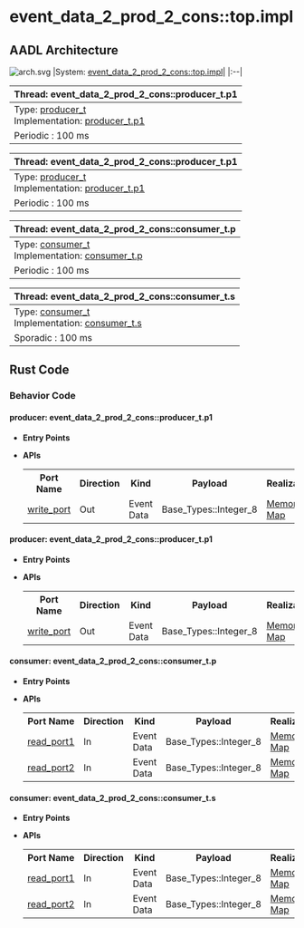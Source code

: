 # event_data_2_prod_2_cons::top.impl

## AADL Architecture
![arch.svg](../../aadl/diagrams/arch.svg)
|System: [event_data_2_prod_2_cons::top.impl]()|
|:--|

|Thread: event_data_2_prod_2_cons::producer_t.p1 |
|:--|
|Type: [producer_t](../../aadl/event_data_2_prod_2_cons.aadl#L17-L21)<br>Implementation: [producer_t.p1](../../aadl/event_data_2_prod_2_cons.aadl#L24-L30)|
|Periodic : 100 ms|

|Thread: event_data_2_prod_2_cons::producer_t.p1 |
|:--|
|Type: [producer_t](../../aadl/event_data_2_prod_2_cons.aadl#L17-L21)<br>Implementation: [producer_t.p1](../../aadl/event_data_2_prod_2_cons.aadl#L24-L30)|
|Periodic : 100 ms|

|Thread: event_data_2_prod_2_cons::consumer_t.p |
|:--|
|Type: [consumer_t](../../aadl/event_data_2_prod_2_cons.aadl#L62-L69)<br>Implementation: [consumer_t.p](../../aadl/event_data_2_prod_2_cons.aadl#L78-L83)|
|Periodic : 100 ms|

|Thread: event_data_2_prod_2_cons::consumer_t.s |
|:--|
|Type: [consumer_t](../../aadl/event_data_2_prod_2_cons.aadl#L62-L69)<br>Implementation: [consumer_t.s](../../aadl/event_data_2_prod_2_cons.aadl#L97-L101)|
|Sporadic : 100 ms|


## Rust Code


### Behavior Code
#### producer: event_data_2_prod_2_cons::producer_t.p1

 - **Entry Points**



- **APIs**

    <table>
    <tr><th>Port Name</th><th>Direction</th><th>Kind</th><th>Payload</th><th>Realizations</th></tr>
    <tr><td><a title='Model' href='../../aadl/event_data_2_prod_2_cons.aadl#L20-L20'>write_port</a></td>
        <td>Out</td><td>Event Data</td>
        <td>Base_Types::Integer_8</td><td><a title='Memory Map' href='microkit.system#L19-L23'>Memory Map</a></td></tr>
    </table>


#### producer: event_data_2_prod_2_cons::producer_t.p1

 - **Entry Points**



- **APIs**

    <table>
    <tr><th>Port Name</th><th>Direction</th><th>Kind</th><th>Payload</th><th>Realizations</th></tr>
    <tr><td><a title='Model' href='../../aadl/event_data_2_prod_2_cons.aadl#L20-L20'>write_port</a></td>
        <td>Out</td><td>Event Data</td>
        <td>Base_Types::Integer_8</td><td><a title='Memory Map' href='microkit.system#L31-L35'>Memory Map</a></td></tr>
    </table>


#### consumer: event_data_2_prod_2_cons::consumer_t.p

 - **Entry Points**



- **APIs**

    <table>
    <tr><th>Port Name</th><th>Direction</th><th>Kind</th><th>Payload</th><th>Realizations</th></tr>
    <tr><td><a title='Model' href='../../aadl/event_data_2_prod_2_cons.aadl#L65-L65'>read_port1</a></td>
        <td>In</td><td>Event Data</td>
        <td>Base_Types::Integer_8</td><td><a title='Memory Map' href='microkit.system#L43-L47'>Memory Map</a></td></tr>
    <tr><td><a title='Model' href='../../aadl/event_data_2_prod_2_cons.aadl#L66-L66'>read_port2</a></td>
        <td>In</td><td>Event Data</td>
        <td>Base_Types::Integer_8</td><td><a title='Memory Map' href='microkit.system#L48-L52'>Memory Map</a></td></tr>
    </table>


#### consumer: event_data_2_prod_2_cons::consumer_t.s

 - **Entry Points**



- **APIs**

    <table>
    <tr><th>Port Name</th><th>Direction</th><th>Kind</th><th>Payload</th><th>Realizations</th></tr>
    <tr><td><a title='Model' href='../../aadl/event_data_2_prod_2_cons.aadl#L65-L65'>read_port1</a></td>
        <td>In</td><td>Event Data</td>
        <td>Base_Types::Integer_8</td><td><a title='Memory Map' href='microkit.system#L60-L64'>Memory Map</a></td></tr>
    <tr><td><a title='Model' href='../../aadl/event_data_2_prod_2_cons.aadl#L66-L66'>read_port2</a></td>
        <td>In</td><td>Event Data</td>
        <td>Base_Types::Integer_8</td><td><a title='Memory Map' href='microkit.system#L65-L69'>Memory Map</a></td></tr>
    </table>

